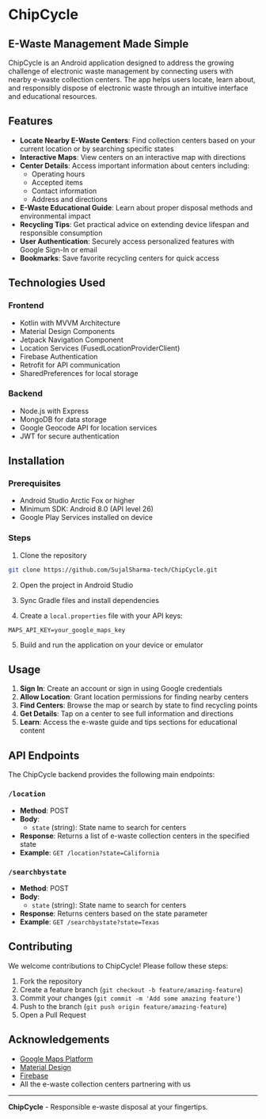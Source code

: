 # ChipCycle


## E-Waste Management Made Simple

ChipCycle is an Android application designed to address the growing challenge of electronic waste management by connecting users with nearby e-waste collection centers. The app helps users locate, learn about, and responsibly dispose of electronic waste through an intuitive interface and educational resources.


## Features

- **Locate Nearby E-Waste Centers**: Find collection centers based on your current location or by searching specific states
- **Interactive Maps**: View centers on an interactive map with directions
- **Center Details**: Access important information about centers including:
  - Operating hours
  - Accepted items
  - Contact information
  - Address and directions
- **E-Waste Educational Guide**: Learn about proper disposal methods and environmental impact
- **Recycling Tips**: Get practical advice on extending device lifespan and responsible consumption
- **User Authentication**: Securely access personalized features with Google Sign-In or email
- **Bookmarks**: Save favorite recycling centers for quick access

## Technologies Used

### Frontend
- Kotlin with MVVM Architecture
- Material Design Components
- Jetpack Navigation Component
- Location Services (FusedLocationProviderClient)
- Firebase Authentication
- Retrofit for API communication
- SharedPreferences for local storage

### Backend
- Node.js with Express
- MongoDB for data storage
- Google Geocode API for location services
- JWT for secure authentication

## Installation

### Prerequisites
- Android Studio Arctic Fox or higher
- Minimum SDK: Android 8.0 (API level 26)
- Google Play Services installed on device

### Steps
1. Clone the repository
```bash
git clone https://github.com/SujalSharma-tech/ChipCycle.git
```

2. Open the project in Android Studio

3. Sync Gradle files and install dependencies

4. Create a `local.properties` file with your API keys:
```
MAPS_API_KEY=your_google_maps_key
```

5. Build and run the application on your device or emulator

## Usage

1. **Sign In**: Create an account or sign in using Google credentials
2. **Allow Location**: Grant location permissions for finding nearby centers
3. **Find Centers**: Browse the map or search by state to find recycling points
4. **Get Details**: Tap on a center to see full information and directions
5. **Learn**: Access the e-waste guide and tips sections for educational content

## API Endpoints

The ChipCycle backend provides the following main endpoints:

### `/location`
- **Method**: POST
- **Body**: 
  - `state` (string): State name to search for centers
- **Response**: Returns a list of e-waste collection centers in the specified state
- **Example**: `GET /location?state=California`

### `/searchbystate`
- **Method**: POST
- **Body**: 
  - `state` (string): State name to search for centers
- **Response**: Returns centers based on the state parameter
- **Example**: `GET /searchbystate?state=Texas`


## Contributing

We welcome contributions to ChipCycle! Please follow these steps:

1. Fork the repository
2. Create a feature branch (`git checkout -b feature/amazing-feature`)
3. Commit your changes (`git commit -m 'Add some amazing feature'`)
4. Push to the branch (`git push origin feature/amazing-feature`)
5. Open a Pull Request


## Acknowledgements

- [Google Maps Platform](https://developers.google.com/maps)
- [Material Design](https://material.io/design)
- [Firebase](https://firebase.google.com/)
- All the e-waste collection centers partnering with us

---

**ChipCycle** - Responsible e-waste disposal at your fingertips.

